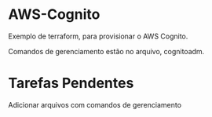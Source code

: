 # AWS-Cognito

Exemplo de terraform, para provisionar o AWS Cognito.

Comandos de gerenciamento estão no arquivo, cognitoadm.

# Tarefas Pendentes

Adicionar arquivos com comandos de gerenciamento
